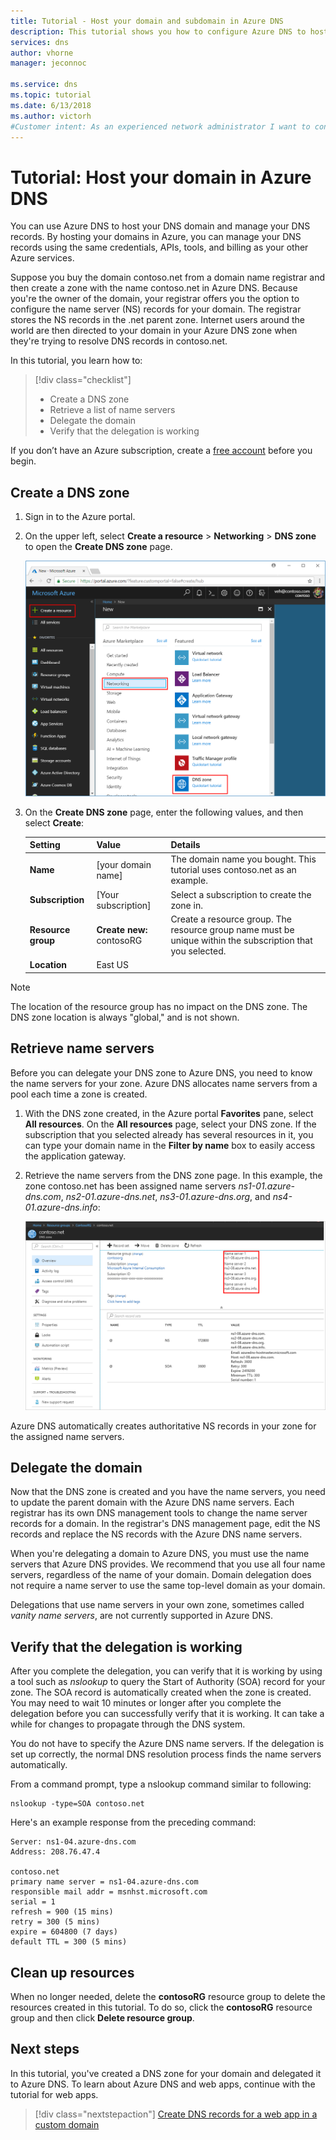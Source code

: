 ```yaml
---
title: Tutorial - Host your domain and subdomain in Azure DNS
description: This tutorial shows you how to configure Azure DNS to host your DNS zones.
services: dns
author: vhorne
manager: jeconnoc

ms.service: dns
ms.topic: tutorial
ms.date: 6/13/2018
ms.author: victorh
#Customer intent: As an experienced network administrator I want to configure Azure DNS, so I can host DNS zones.
---
```


# Tutorial: Host your domain in Azure DNS

You can use Azure DNS to host your DNS domain and manage your DNS records. By hosting your domains in Azure, you can manage your DNS records using the same credentials, APIs, tools, and billing as your other Azure services. 

Suppose you buy the domain contoso.net from a domain name registrar and then create a zone with the name contoso.net in Azure DNS. Because you're the owner of the domain, your registrar offers you the option to configure the name server (NS) records for your domain. The registrar stores the NS records in the .net parent zone. Internet users around the world are then directed to your domain in your Azure DNS zone when they're trying to resolve DNS records in contoso.net.


In this tutorial, you learn how to:

> [!div class="checklist"]
> * Create a DNS zone
> * Retrieve a list of name servers
> * Delegate the domain
> * Verify that the delegation is working


If you don’t have an Azure subscription, create a [free account](https://azure.microsoft.com/free/?WT.mc_id=A261C142F) before you begin.

## Create a DNS zone

1. Sign in to the Azure portal.
1. On the upper left, select **Create a resource** > **Networking** > **DNS zone** to open the **Create DNS zone** page.

   ![DNS zone](./media/dns-delegate-domain-azure-dns/openzone650.png)

1. On the **Create DNS zone** page, enter the following values, and then select **Create**:

   | **Setting** | **Value** | **Details** |
   |---|---|---|
   |**Name**|[your domain name] |The domain name you bought. This tutorial uses contoso.net as an example.|
   |**Subscription**|[Your subscription]|Select a subscription to create the zone in.|
   |**Resource group**|**Create new:** contosoRG|Create a resource group. The resource group name must be unique within the subscription that you selected. |
   |**Location**|East US||

> [!NOTE]
> The location of the resource group has no impact on the DNS zone. The DNS zone location is always "global," and is not shown.

## Retrieve name servers

Before you can delegate your DNS zone to Azure DNS, you need to know the name servers for your zone. Azure DNS allocates name servers from a pool each time a zone is created.

1. With the DNS zone created, in the Azure portal **Favorites** pane, select **All resources**. On the **All resources** page, select your DNS zone. If the subscription that you selected already has several resources in it, you can type your domain name in the **Filter by name** box to easily access the application gateway. 

1. Retrieve the name servers from the DNS zone page. In this example, the zone contoso.net has been assigned name servers *ns1-01.azure-dns.com*, *ns2-01.azure-dns.net*, *ns3-01.azure-dns.org*, and *ns4-01.azure-dns.info*:

   ![List of name servers](./media/dns-delegate-domain-azure-dns/viewzonens500.png)

Azure DNS automatically creates authoritative NS records in your zone for the assigned name servers.


## Delegate the domain

Now that the DNS zone is created and you have the name servers, you need to update the parent domain with the Azure DNS name servers. Each registrar has its own DNS management tools to change the name server records for a domain. In the registrar's DNS management page, edit the NS records and replace the NS records with the Azure DNS name servers.

When you're delegating a domain to Azure DNS, you must use the name servers that Azure DNS provides. We recommend that you use all four name servers, regardless of the name of your domain. Domain delegation does not require a name server to use the same top-level domain as your domain.

Delegations that use name servers in your own zone, sometimes called *vanity name servers*, are not currently supported in Azure DNS.

## Verify that the delegation is working

After you complete the delegation, you can verify that it is working by using a tool such as *nslookup* to query the Start of Authority (SOA) record for your zone. The SOA record is automatically created when the zone is created. You may need to wait 10 minutes or longer after you complete the delegation before you can successfully verify that it is working. It can take a while for changes to propagate through the DNS system.

You do not have to specify the Azure DNS name servers. If the delegation is set up correctly, the normal DNS resolution process finds the name servers automatically.

From a command prompt, type a nslookup command similar to following:

```
nslookup -type=SOA contoso.net
```

Here's an example response from the preceding command:

```
Server: ns1-04.azure-dns.com
Address: 208.76.47.4

contoso.net
primary name server = ns1-04.azure-dns.com
responsible mail addr = msnhst.microsoft.com
serial = 1
refresh = 900 (15 mins)
retry = 300 (5 mins)
expire = 604800 (7 days)
default TTL = 300 (5 mins)
```

## Clean up resources

When no longer needed, delete the **contosoRG** resource group to delete the resources created in this tutorial. To do so, click the **contosoRG** resource group and then click **Delete resource group**. 

## Next steps

In this tutorial, you've created a DNS zone for your domain and delegated it to Azure DNS. To learn about Azure DNS and web apps, continue with the tutorial for web apps.

> [!div class="nextstepaction"]
> [Create DNS records for a web app in a custom domain](./dns-web-sites-custom-domain.md)
